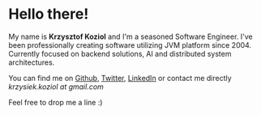 #  Hello there!

My name is **Krzysztof Koziol** and I'm a seasoned Software Engineer. I've been professionally creating software utilizing JVM platform since 2004. Currently focused on backend solutions, AI and distributed system architectures.

You can find me on 
[Github](http://github.com/koziolk), 
[Twitter](http://twitter.com/krkoziol), 
[LinkedIn](http://linkedin.com/in/krkoziol) or contact me directly *krzysiek.koziol at gmail.com*

Feel free to drop me a line :)
